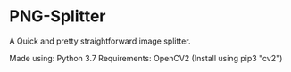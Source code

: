 # PNG-Splitter
A Quick and pretty straightforward image splitter. 

Made using: Python 3.7
Requirements: OpenCV2 (Install using pip3 "cv2")
